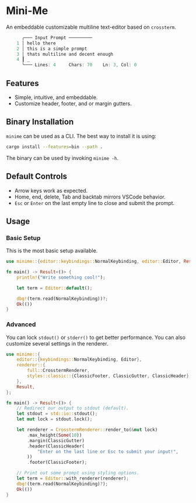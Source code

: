 # Mini-Me
An embeddable customizable multiline text-editor based on `crossterm`.
```rust
      ╭─── Input Prompt ─────────
    1 │ hello there
    2 │ this is a simple prompt
    3 │ thats multiline and decent enough
    4 ┃ _
      ╰─── Lines: 4     Chars: 70    Ln: 3, Col: 0
```

## Features
* Simple, intuitive, and embeddable.
* Customize header, footer, and or margin gutters.

## Binary Installation
`minime` can be used as a CLI. The best way to install it is using:
```bash
cargo install --features=bin --path .
```
The binary can be used by invoking `minime -h`.

## Default Controls
* Arrow keys work as expected.
* Home, end, delete, Tab and backtab mirrors VSCode behavior.
* `Esc` or `Enter` on the last empty line to close and submit the prompt.

## Usage

### Basic Setup
This is the most basic setup available.
```rust
use minime::{editor::keybindings::NormalKeybinding, editor::Editor, Result};

fn main() -> Result<()> {
    println!("Write something cool!");

    let term = Editor::default();

    dbg!(term.read(NormalKeybinding))?;
    Ok(())
}
```

### Advanced
You can lock `stdout()` or `stderr()` to get better performance. You can also
customize several settings in the renderer.
```rust
use minime::{
    editor::{keybindings::NormalKeybinding, Editor},
    renderer::{
        full::CrosstermRenderer,
        styles::classic::{ClassicFooter, ClassicGutter, ClassicHeader},
    },
    Result,
};

fn main() -> Result<()> {
    // Redirect our output to stdout (default).
    let stdout = std::io::stdout();
    let mut lock = stdout.lock();

    let renderer = CrosstermRenderer::render_to(&mut lock)
        .max_height(Some(10))
        .margin(ClassicGutter)
        .header(ClassicHeader(
            "Enter on the last line or Esc to submit your input!",
        ))
        .footer(ClassicFooter);

    // Print out some prompt using styling options.
    let term = Editor::with_renderer(renderer);
    dbg!(term.read(NormalKeybinding)?);
    Ok(())
}
```